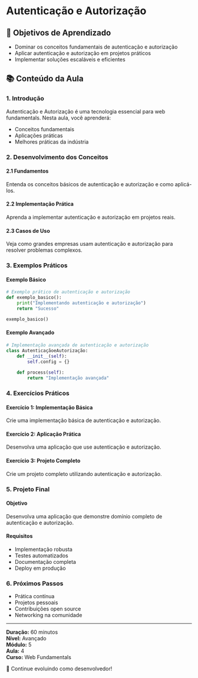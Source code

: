 # Autenticação e Autorização

## 🎯 Objetivos de Aprendizado
- Dominar os conceitos fundamentais de autenticação e autorização
- Aplicar autenticação e autorização em projetos práticos
- Implementar soluções escaláveis e eficientes

## 📚 Conteúdo da Aula

### 1. Introdução
Autenticação e Autorização é uma tecnologia essencial para web fundamentals. Nesta aula, você aprenderá:

- Conceitos fundamentais
- Aplicações práticas
- Melhores práticas da indústria

### 2. Desenvolvimento dos Conceitos

#### 2.1 Fundamentos
Entenda os conceitos básicos de autenticação e autorização e como aplicá-los.

#### 2.2 Implementação Prática
Aprenda a implementar autenticação e autorização em projetos reais.

#### 2.3 Casos de Uso
Veja como grandes empresas usam autenticação e autorização para resolver problemas complexos.

### 3. Exemplos Práticos

#### Exemplo Básico
```python
# Exemplo prático de autenticação e autorização
def exemplo_basico():
    print("Implementando autenticação e autorização")
    return "Sucesso"

exemplo_basico()
```

#### Exemplo Avançado
```python
# Implementação avançada de autenticação e autorização
class AutenticaçãoeAutorização:
    def __init__(self):
        self.config = {}
    
    def process(self):
        return "Implementação avançada"
```

### 4. Exercícios Práticos

#### Exercício 1: Implementação Básica
Crie uma implementação básica de autenticação e autorização.

#### Exercício 2: Aplicação Prática
Desenvolva uma aplicação que use autenticação e autorização.

#### Exercício 3: Projeto Completo
Crie um projeto completo utilizando autenticação e autorização.

### 5. Projeto Final

#### Objetivo
Desenvolva uma aplicação que demonstre domínio completo de autenticação e autorização.

#### Requisitos
- Implementação robusta
- Testes automatizados
- Documentação completa
- Deploy em produção

### 6. Próximos Passos

- Prática contínua
- Projetos pessoais
- Contribuições open source
- Networking na comunidade

---

**Duração:** 60 minutos  
**Nível:** Avançado  
**Módulo:** 5  
**Aula:** 4  
**Curso:** Web Fundamentals

🎉 Continue evoluindo como desenvolvedor!
